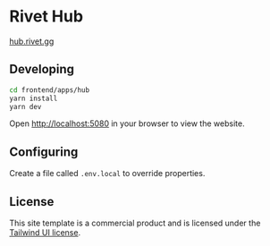 # Rivet Hub

[hub.rivet.gg](https://hub.rivet.gg)

## Developing

```bash
cd frontend/apps/hub
yarn install
yarn dev
```

Open [http://localhost:5080](http://localhost:5080) in your browser to view the website.

## Configuring

Create a file called `.env.local` to override properties.

## License

This site template is a commercial product and is licensed under the [Tailwind UI license](https://tailwindui.com/license).

